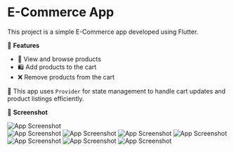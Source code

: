 # E-Commerce App

This project is a simple E-Commerce app developed using Flutter.

🚀 **Features**

- 🛒 View and browse products
- 🛍️ Add products to the cart
- ❌  Remove products from the cart

📱 This app uses `Provider` for state management to handle cart updates and product listings efficiently.

📸 **Screenshot**

![App Screenshot](https://github.com/onurbektas99/storeapp/tree/main/screenshoots/home.png)  
![App Screenshot](https://github.com/onurbektas99/storeapp/tree/main/screenshoots/shop1.png) 
![App Screenshot](https://github.com/onurbektas99/storeapp/tree/main/screenshoots/shop2.png)
![App Screenshot](https://github.com/onurbektas99/storeapp/tree/main/screenshoots/add.png) 
![App Screenshot](https://github.com/onurbektas99/storeapp/tree/main/screenshoots/cart.png) 
![App Screenshot](https://github.com/onurbektas99/storeapp/tree/main/screenshoots/emptycart.png) 
![App Screenshot](https://github.com/onurbektas99/storeapp/tree/main/screenshoots/menu.png) 
![App Screenshot](https://github.com/onurbektas99/storeapp/tree/main/screenshoots/about.png) 



